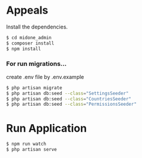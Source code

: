 # Appeals
Install the dependencies.

```sh
$ cd midone_admin
$ composer install
$ npm install
```


### For run migrations...


create .env file by .env.example


```sh
$ php artisan migrate
$ php artisan db:seed --class="SettingsSeeder"
$ php artisan db:seed --class="CountriesSeeder"
$ php artisan db:seed --class="PermissionsSeeder"
```

# Run Application
```sh
$ npm run watch
$ php artisan serve
```
